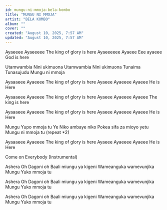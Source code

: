 ```yaml
---
id: mungu-ni-mmoja-bela-kombo
title: "MUNGU NI MMOJA"
artist: "BELA KOMBO"
album: ""
cover: ""
created: "August 10, 2025, 7:57 AM"
updated: "August 10, 2025, 7:57 AM"
---
```


Ayaeeee Ayaeeeee
The king of glory is here
Ayaeeeeee Ayaeee Eee ayaeee
God is here

Utamwambia Nini ukimuona
Utamwambia Nini ukimuona
Tunaima Tunasujudu
Mungu ni mmoja

Ayaaaeee Ayaeeee
The king of glory is here
Ayaeee Ayaeeee Ayaeee
He is Here

Ayaaaeee Ayaeeee
The king of glory is here
Ayaeee Ayaeeee Ayaeee
The king is here

Ayaaaeee Ayaeeee
The king of glory is here
Ayaeee Ayaeeee Ayaeee
He is Here

Mungu Yupo mmoja tu
Ye Niko ambaye niko
Pokea sifa za mioyo yetu
Mungu ni mmoja tu
(repeat *2)

Ayaaaeee Ayaeeee
The king of glory is here
Ayaeee Ayaeeee Ayaeee
He is Here

Come on Everybody
(Instrumental)

Ashera Oh Dagoni oh
Baali miungu ya kigeni 
Wameanguka wamevunjika 
Mungu Yuko mmoja tu 

Ashera Oh Dagoni oh
Baali miungu ya kigeni 
Wameanguka wamevunjika 
Mungu Yuko mmoja tu 

Ashera Oh Dagoni oh
Baali miungu ya kigeni 
Wameanguka wamevunjika 
Mungu Yuko mmoja tu 